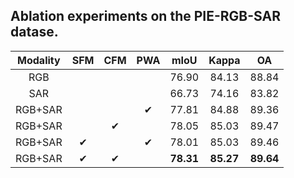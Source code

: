 ## Ablation experiments on the PIE-RGB-SAR datase.

| Modality |   SFM    |   CFM    |    PWA    |   mIoU    |   Kappa   |    OA     |
| :------: | :------: | :------: | :-------: | :-------: | :-------: | :-------: |
|   RGB    |          |          |           |   76.90   |   84.13   |   88.84   |
|   SAR    |          |          |           |   66.73   |   74.16   |   83.82   |
| RGB+SAR  |          |          |  &#x2714; |   77.81   |   84.88   |   89.36   |
| RGB+SAR  |          | &#x2714; |           |   78.05   |   85.03   |   89.47   |
| RGB+SAR  | &#x2714; |          |  &#x2714; |   78.01   |   85.03   |   89.46   |
| RGB+SAR  | &#x2714; | &#x2714; |           | **78.31** | **85.27** | **89.64** |
